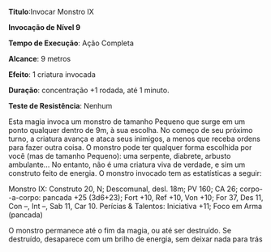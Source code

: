 **Titulo**:Invocar Monstro IX

**Invocação de Nível 9**

**Tempo de Execução**: Ação Completa

**Alcance**: 9 metros

**Efeito**: 1 criatura invocada

**Duração**: concentração +1 rodada, até 1 minuto.

**Teste de Resistência**: Nenhum

Esta magia invoca um monstro de tamanho Pequeno que surge em um ponto qualquer dentro de 9m, à sua escolha. No começo de seu próximo turno, a criatura
avança e ataca seus inimigos, a menos que receba ordens para fazer outra coisa.
O monstro pode ter qualquer forma escolhida por você (mas de tamanho Pequeno): uma serpente, diabrete, arbusto ambulante... No entanto, não é uma criatura viva de verdade, e sim um construto feito de energia. O monstro invocado tem as estatísticas a seguir:

Monstro IX: 
Construto 20, N; Descomunal, desl. 18m; PV 160; CA 26; 
corpo--a-corpo: pancada +25 (3d6+23); 
Fort +10, Ref +10, Von +10; 
For 37, Des 11, Con –, Int –, Sab 11, Car 10. 
Perícias & Talentos: Iniciativa +11; Foco em Arma (pancada)

O monstro permanece até o fim da magia, ou até ser destruído. Se destruído, desaparece com um brilho de energia, sem deixar nada para trás
